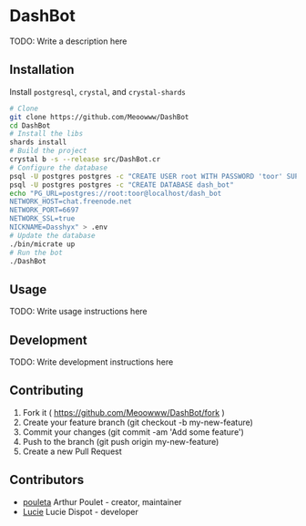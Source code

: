# DashBot

TODO: Write a description here

## Installation

Install ``postgresql``, ``crystal``, and ``crystal-shards``

```sh
# Clone
git clone https://github.com/Meoowww/DashBot
cd DashBot
# Install the libs
shards install
# Build the project
crystal b -s --release src/DashBot.cr
# Configure the database
psql -U postgres postgres -c "CREATE USER root WITH PASSWORD 'toor' SUPERUSER;"
psql -U postgres postgres -c "CREATE DATABASE dash_bot"
echo "PG_URL=postgres://root:toor@localhost/dash_bot
NETWORK_HOST=chat.freenode.net
NETWORK_PORT=6697
NETWORK_SSL=true
NICKNAME=Dasshyx" > .env
# Update the database
./bin/micrate up
# Run the bot
./DashBot
```

## Usage



TODO: Write usage instructions here

## Development

TODO: Write development instructions here

## Contributing

1. Fork it ( https://github.com/Meoowww/DashBot/fork )
2. Create your feature branch (git checkout -b my-new-feature)
3. Commit your changes (git commit -am 'Add some feature')
4. Push to the branch (git push origin my-new-feature)
5. Create a new Pull Request

## Contributors

- [pouleta](https://github.com/Nephos) Arthur Poulet - creator, maintainer
- [Lucie](https://github.com/Lucie-Dispot) Lucie Dispot - developer
